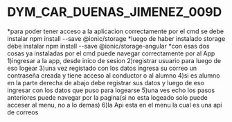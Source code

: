 # DYM_CAR_DUENAS_JIMENEZ_009D
*para poder tener acceso a la aplicacion correctamente por el cmd se debe instalar npm install --save @ionic/storage
*luego de haber instalado storage debe instalar npm install --save @ionic/storage-angular
*con esas dos cosas ya instaladas por el cmd puede navegar correctamente por al App
1)ingresar a la app, desde inico de sesion
2)registrar usuario para luego de eso logear
3)una vez registado con los datos ingresa su correo un contraseña creada y tiene acceso al conductor o al alumno
4)si es alumno en la parte derecha de abajo debe registrar sus datos y luego de eso ingresar con los datos que puso para logearse
5)una ves echo los pasos anteriores puede navegar por la pagina(si no esta logeado solo puede acceser al menu, no a lo demas)
6)la Api esta en el menu la cual es una api de correos 
